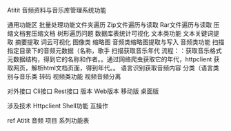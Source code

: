 Atitit 音频资料与音乐库管理系统功能


通用功能区
批量处理功能文件夹遍历
Zip文件遍历与读取
Rar文件遍历与读取
压缩文档套压缩文档  树形遍历问题
数据库表统计可视化
文本类功能
文本关键词提取
摘要提取
词云可视化
图像类
缩略图
音频类缩略图提取与写入
音频类功能
扫描指定目录下的音频元数据（名称，歌手
扫描获取音乐年代
流程：：获取音乐格式元数据结构，得到它的名称和作者。。通过网络爬虫获取它的年代，httpclient 获取网页，解析html文档页面，得到年代。。
语言识别获取音频内容
分类（语言类别与音乐类
转码
视频类功能
视频音频分离

对外接口
Cli接口
Rest接口
版本
Web版本
移动版
桌面版

涉及技术
Httpclient
Shell功能 互操作

ref
Atitit 音频 项目 系列功能表

